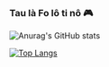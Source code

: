### Tau là Fo lô ti nô 🎮

<!--
**huynhit24/huynhit24** is a ✨ _special_ ✨ repository because its `README.md` (this file) appears on your GitHub profile.

Here are some ideas to get you started:

- 🔭 I’m currently working on ...
- 🌱 I’m currently learning ...
- 👯 I’m looking to collaborate on ...
- 🤔 I’m looking for help with ...
- 💬 Ask me about ...
- 📫 How to reach me: ...
- 😄 Pronouns: ...
- ⚡ Fun fact: ...
-->

![Anurag's GitHub stats](https://github-readme-stats.vercel.app/api?username=huynhit24&show_icons=true&theme=radical)

[![Top Langs](https://github-readme-stats.vercel.app/api/top-langs/?username=huynhit24&theme=radical)](https://github.com/anuraghazra/github-readme-stats)


